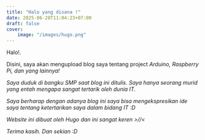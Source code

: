 ```yaml
---
title: "Halo yang disana !"
date: 2025-06-28T11:04:23+07:00
draft: false
cover:
    image: "/images/hugo.png"
---
```


Halo!.  

Disini, saya akan mengupload blog saya tentang project <i>Arduino, <i>Raspberry Pi, dan yang lainnya!
   
Saya duduk di bangku SMP saat blog ini ditulis. Saya hanya seorang murid yang entah mengapa sangat tertarik oleh dunia IT. 

Saya berharap dengan adanya blog ini saya bisa mengekspresikan ide saya tentang ketertarikan saya dalam bidang IT :D

Website ini dibuat oleh <i>Hugo</i> dan ini sangat keren >//<

Terima kasih. Dan sekian :D
